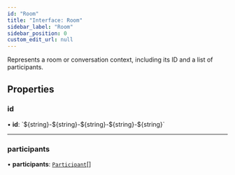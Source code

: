 ```yaml
---
id: "Room"
title: "Interface: Room"
sidebar_label: "Room"
sidebar_position: 0
custom_edit_url: null
---
```


Represents a room or conversation context, including its ID and a list of participants.

## Properties

### id

• **id**: \`$\{string}-$\{string}-$\{string}-$\{string}-$\{string}\`

---

### participants

• **participants**: [`Participant`](Participant.md)[]
